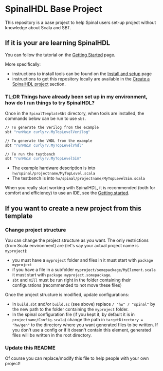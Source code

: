 # SpinalHDL Base Project

This repository is a base project to help Spinal users set-up project without knowledge about Scala and SBT.


## If it is your are learning SpinalHDL

You can follow the tutorial on the [Getting Started](https://spinalhdl.github.io/SpinalDoc-RTD/master/SpinalHDL/Getting%20Started/index.html) page.

More specifically:

* instructions to install tools can be found on the [Install and setup](https://spinalhdl.github.io/SpinalDoc-RTD/master/SpinalHDL/Getting%20Started/Install%20and%20setup.html#install-and-setup) page
* instructions to get this repository locally are available in the [Create a SpinalHDL project](https://spinalhdl.github.io/SpinalDoc-RTD/master/SpinalHDL/Getting%20Started/Install%20and%20setup.html#create-a-spinalhdl-project) section.


### TL;DR Things have already been set up in my environment, how do I run things to try SpinalHDL?

Once in the `SpinalTemplateSbt` directory, when tools are installed, the commands below can be run to use `sbt`.

```sh
// To generate the Verilog from the example
sbt "runMain curlyrv.MyTopLevelVerilog"

// To generate the VHDL from the example
sbt "runMain curlyrv.MyTopLevelVhdl"

// To run the testbench
sbt "runMain curlyrv.MyTopLevelSim"
```

* The example hardware description is into `hw/spinal/projectname/MyTopLevel.scala`
* The testbench is into `hw/spinal/projectname/MyTopLevelSim.scala`

When you really start working with SpinalHDL, it is recommended (both for comfort and efficiency) to use an IDE, see the [Getting started](https://spinalhdl.github.io/SpinalDoc-RTD/master/SpinalHDL/Getting%20Started/index.html).


## If you want to create a new project from this template

### Change project structure

You can change the project structure as you want. The only restrictions (from Scala environment) are (let's say your actual project name is `myproject`):

* you must have a `myproject` folder and files in it must start with `package myproject`
* if you have a file in a subfolder `myproject/somepackage/MyElement.scala` it must start with `package myproject.somepackage`.
* `sbt` and `mill` must be run right in the folder containing their configurations (recommended to not move these files)

Once the project structure is modified, update configurations:

* In `build.sbt` and/or `build.sc` (see above) replace `/ "hw" / "spinal"` by the new path to the folder containing the `myproject` folder.
* In the spinal configuration file (if you kept it, by default it is in `projectname/Config.scala`) change the path in `targetDirectory = "hw/gen"` to the directory where you want generated files to be written. If you don't use a config or if it doesn't contain this element, generated files will be written in the root directory.


### Update this README

Of course you can replace/modify this file to help people with your own project!
